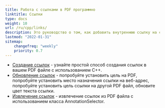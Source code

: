 ```yaml
---
title: Работа с ссылками в PDF программно 
linktitle: Ссылки
type: docs
weight: 10
url: /ru/cpp/links/
description: Это руководство о том, как добавить внутреннюю ссылку на страницу в PDF или вставить внешнюю гиперссылку на веб-сайт в PDF на языке C++.
lastmod: "2022-01-31"
sitemap:
    changefreq: "weekly"
    priority: 0.7
---
```


- [Создание ссылок](/pdf/ru/cpp/create-links/) - узнайте простой способ создания ссылок в вашем PDF файле с использованием C++.
- [Обновление ссылок](/pdf/ru/cpp/update-links/) - попробуйте установить цель на PDF, попробуйте установить место назначения ссылки на веб-адрес, попробуйте установить цель ссылки на другой PDF файл, обновите цвет текста ссылки.
- [Извлечение ссылок](/pdf/ru/cpp/extract-links) - извлечение ссылок из PDF файла с использованием класса AnnotationSelector.
